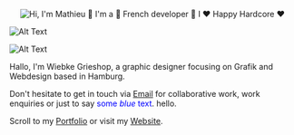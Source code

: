 
<p align="center">
  <img src="https://github.com/matyo91/matyo91/raw/main/assets/github.gif" alt="Hi, I'm Mathieu 👋 I'm a 🚀 French developer 🚀 I ❤️ Happy Hardcore ❤️">
</p>


![Alt Text](https://giphy.com/gifs/cute-dog-7dSNGCyJkCM5q/giphy.gif)

![Alt Text](https://tenor.com/search/graphic+design+is+my+passion-gifs)

Hallo, I'm Wiebke Grieshop, a graphic designer focusing on Grafik and Webdesign based in Hamburg.

Don't hesitate to get in touch via [Email](mailto:hallo@wiebkegrieshop.com) for collaborative work, work enquiries or just to say <span style="color:blue">some *blue* text</span>. hello. 

Scroll to my [Portfolio](https://wiebkegrieshop.com/portfolio.pdf) or visit my [Website](https://wiebkegrieshop.com/).

